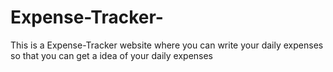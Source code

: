 # Expense-Tracker-
This is a Expense-Tracker website where you can write your daily expenses so that you can get a idea of your daily expenses
